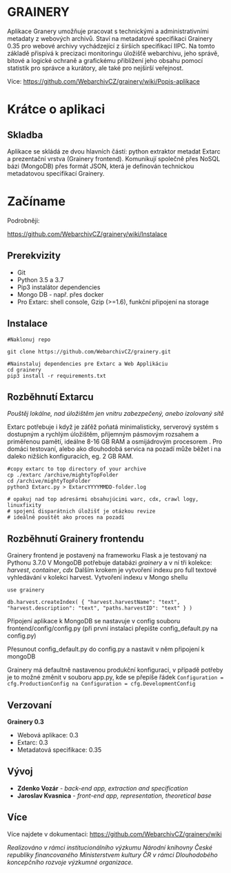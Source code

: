 # GRAINERY 

Aplikace Granery umožňuje pracovat s technickými a administrativními metadaty z webových archivů. Staví na metadatové specifikaci Grainery 0.35 pro webové archivy vychádzející z širších specifikací IIPC. Na tomto základě přispívá k precizaci monitoringu úložišťě webarchivu, jeho správě, bitové a logické ochraně a grafickému přiblížení jeho obsahu pomocí statistik pro správce a kurátory, ale také pro nejširší veřejnost. 

Více: https://github.com/WebarchivCZ/grainery/wiki/Popis-aplikace 

# Krátce o aplikaci

## Skladba
 
Aplikace se skládá ze dvou hlavních částí: python extraktor metadat Extarc a prezentační vrstva (Grainery frontend). Komunikují společně přes NoSQL bázi (MongoDB) přes formát JSON, která je definován technickou metadatovou specifikací Grainery.

# Začíname

Podrobněji:

https://github.com/WebarchivCZ/grainery/wiki/Instalace

## Prerekvizity

* Git
* Python 3.5 a 3.7 
* Pip3 instalátor dependencies
* Mongo DB - např. přes docker
* Pro Extarc: shell console, Gzip (>=1.6), funkční připojení na storage 

## Instalace

```
#Naklonuj repo

git clone https://github.com/WebarchivCZ/grainery.git

#Nainstaluj dependencies pre Extarc a Web Applikáciu
cd grainery
pip3 install -r requirements.txt

```

## Rozběhnutí Extarcu

*Pouštěj lokálne, nad úložištěm jen vnitru zabezpečený, anebo izolovaný sítě*

Extarc potřebuje i když je záťěž poňatá minimalisticky, serverový systém s dostupným a rychlým úložištěm, příjemným pásmovým rozsahem a priměřenou pamětí, ideálne 8-16 GB RAM a osmijádrovým procesorem . Pro domáci testovaní, alebo ako dlouhodobá servica na pozadí může běžet i na daleko nižších konfiguracích, eg. 2 GB RAM.

```
#copy extarc to top directory of your archive
cp ./extarc /archive/mightyTopFolder  
cd /archive/mightyTopFolder
python3 Extarc.py > ExtarcYYYYMMDD-folder.log

# opakuj nad top adresármi obsahujúcimi warc, cdx, crawl logy, linuxfixity
# spojení disparátnich úložišť je otázkou revize
# ideálně pouštět ako proces na pozadí
```

## Rozběhnutí Grainery frontendu
Grainery frontend je postavený na frameworku Flask a je testovaný na Pythonu 3.7.0
V MongoDB potřebuje databázi _grainery_ a v ní tři kolekce: _harvest_, _container_, _cdx_
Dalším krokem je vytvoření indexu pro full textové vyhledávání v kolekci harvest. Vytvoření indexu v Mongo shellu

```
use grainery

db.harvest.createIndex( { "harvest.harvestName": "text", "harvest.description": "text", "paths.harvestID": "text" } )
```
Připojení aplikace k MongoDB se nastavuje v config souboru frontend/config/config.py (při první instalaci přepište config_default.py na config.py)

Přesunout config_default.py do config.py a nastavit v něm připojení k mongoDB

Grainery má defaultně nastavenou produkční konfiguraci, v případě potřeby je to možné změnit v souboru app.py, kde se přepíše řádek `Configuration = cfg.ProductionConfig na Configuration = cfg.DevelopmentConfig`

## Verzovaní

**Grainery 0.3**

* Webová aplikace: 0.3
* Extarc: 0.3
* Metadatová specifikace: 0.35 

## Vývoj

* **Zdenko Vozár** -  *back-end app, extraction and specification*
* **Jaroslav Kvasnica** - *front-end app, representation, theoretical base*

## Více

Více najdete v dokumentaci: https://github.com/WebarchivCZ/grainery/wiki


_Realizováno v rámci institucionálního výzkumu Národní knihovny České republiky financovaného Ministerstvem kultury ČR v rámci Dlouhodobého koncepčního rozvoje výzkumné organizace._
